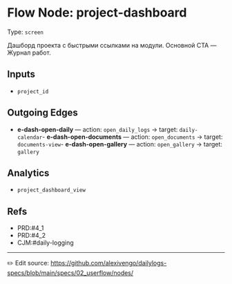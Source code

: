 # Flow Node: project-dashboard

Type: `screen`

Дашборд проекта с быстрыми ссылками на модули. Основной CTA — Журнал работ.

## Inputs
- `project_id`


## Outgoing Edges
- **e-dash-open-daily** — action: `open_daily_logs` → target: `daily-calendar`- **e-dash-open-documents** — action: `open_documents` → target: `documents-view`- **e-dash-open-gallery** — action: `open_gallery` → target: `gallery`

## Analytics
- `project_dashboard_view`

## Refs
- PRD:#4_1
- PRD:#4_2
- CJM:#daily-logging

---
✏️ Edit source: https://github.com/alexivengo/dailylogs-specs/blob/main/specs/02_userflow/nodes/